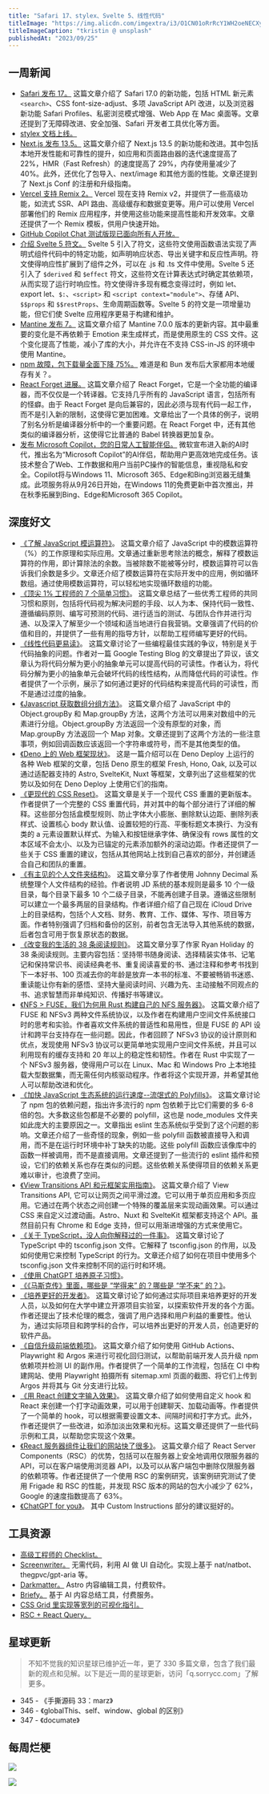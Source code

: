 ```yaml
---
title: "Safari 17、stylex、Svelte 5、线性代码"
titleImage: "https://img.alicdn.com/imgextra/i3/O1CN01oRrRcY1WH2oeNECXy_!!6000000002762-0-tps-1920-1281.jpg_1200x1200.jpg"
titleImageCaption: "tkristin @ unsplash"
publishedAt: "2023/09/25"
---
```


## 一周新闻

- [Safari 发布 17。](https://webkit.org/blog/14445/webkit-features-in-safari-17-0/) 这篇文章介绍了 Safari 17.0 的新功能，包括 HTML 新元素 `<search>`、CSS font-size-adjust、多项 JavaScript API 改进，以及浏览器新功能 Safari Profiles、私密浏览模式增强、Web App 在 Mac 桌面等。文章还提到了无障碍改进、安全加强、Safari 开发者工具优化等方面。
- [stylex 文档上线。](https://stylex-docusaurus.vercel.app/)
- [Next.js 发布 13.5。](https://nextjs.org/blog/next-13-5) 这篇文章介绍了 Next.js 13.5 的新功能和改进。其中包括本地开发性能和可靠性的提升，如应用和页面路由器的迭代速度提高了 22%，HMR（Fast Refresh）的速度提高了 29%，内存使用量减少了 40%。此外，还优化了包导入、next/image 和其他方面的性能。文章还提到了 Next.js Conf 的注册和升级指南。
- [Vercel 支持 Remix 2。](https://vercel.com/changelog/support-for-remix-v2) Vercel 现在支持 Remix v2，并提供了一些高级功能，如流式 SSR、API 路由、高级缓存和数据变更等。用户可以使用 Vercel 部署他们的 Remix 应用程序，并使用这些功能来提高性能和开发效率。文章还提供了一个 Remix 模板，供用户快速开始。
- [GitHub Copilot Chat 测试版现已面向所有人开放。](https://github.blog/2023-09-20-github-copilot-chat-beta-now-available-for-all-individuals/)
- [介绍 Svelte 5 符文。](https://svelte.dev/blog/runes) Svelte 5 引入了符文，这些符文使用函数语法实现了声明式组件代码中的特定功能，如声明响应状态、导出关键字和反应性声明。符文使得响应性扩展到了组件之外，可以在 .js 和 .ts 文件中使用。Svelte 5 还引入了 `$derived` 和 `$effect` 符文，这些符文在计算表达式时确定其依赖项，从而实现了运行时响应性。符文使得许多现有概念变得过时，例如 let、export let、`$:`、`<script>` 和 `<script context="module">`、存储 API、`$$props` 和 `$$restProps`、生命周期函数等。Svelte 5 的符文是一项增量功能，但它们使 Svelte 应用程序更易于构建和维护。
- [Mantine 发布 7。](https://mantine.dev/changelog/7-0-0/) 这篇文章介绍了 Mantine 7.0.0 版本的更新内容。其中最重要的变化是不再依赖于 Emotion 来生成样式，而是使用原生的 CSS 文件。这个变化提高了性能，减小了库的大小，并允许在不支持 CSS-in-JS 的环境中使用 Mantine。
- [npm 故障，包下载量全面下降 75%。](https://twitter.com/tomlienard/status/1704878951892418943) 难道是和 Bun 发布后大家都用本地缓存有关？。
- [React Forget 进展。](https://www.reddit.com/r/reactjs/comments/16nnh4z/comment/k1jbr4t/) 这篇文章介绍了 React Forget，它是一个全功能的编译器，而不仅仅是一个转译器。它支持几乎所有的 JavaScript 语言，包括所有的怪癖。由于 React Forget 是向后兼容的，因此必须与现有代码一起工作，而不是引入新的限制，这使得它更加困难。文章给出了一个具体的例子，说明了别名分析是编译器分析中的一个重要问题。在 React Forget 中，还有其他类似的编译器分析，这使得它比普通的 Babel 转换器更加复杂。
- [发布 Microsoft Copilot，您的日常人工智能伴侣。](https://blogs.microsoft.com/blog/2023/09/21/announcing-microsoft-copilot-your-everyday-ai-companion/) 微软宣布进入新的AI时代，推出名为“Microsoft Copilot”的AI伴侣，帮助用户更高效地完成任务。该技术整合了Web、工作数据和用户当前PC操作的智能信息，重视隐私和安全。Copilot将与Windows 11、Microsoft 365、Edge和Bing浏览器无缝集成。此项服务将从9月26日开始，在Windows 11的免费更新中首次推出，并在秋季拓展到Bing、Edge和Microsoft 365 Copilot。

## 深度好文

- [《了解 JavaScript 模运算符》](https://www.joshwcomeau.com/javascript/modulo-operator/)。 这篇文章介绍了 JavaScript 中的模数运算符（%）的工作原理和实际应用。文章通过重新思考除法的概念，解释了模数运算符的作用，即计算除法的余数。当被除数不能被等分时，模数运算符可以告诉我们余数是多少。文章还介绍了模数运算符在实际开发中的应用，例如循环数组。通过使用模数运算符，可以轻松地实现循环数组的功能。
- [《顶尖 1% 工程师的 7 个简单习惯》](https://engineercodex.substack.com/p/7-simple-habits-of-the-top-1-of-engineers)。 这篇文章总结了一些优秀工程师的共同习惯和原则，包括将代码视为解决问题的手段、以人为本、保持代码一致性、遵循编码原则、编写可预测的代码、进行适当的测试、与团队合作并进行沟通、以及深入了解至少一个领域和适当地进行自我营销。文章强调了代码的价值和目的，并提供了一些有用的指导方针，以帮助工程师编写更好的代码。
- [《线性代码更易读》](https://blog.separateconcerns.com/2023-09-11-linear-code.html)。 这篇文章讨论了一些编程最佳实践的争议，特别是关于代码抽象的问题。作者对一篇 Google Testing Blog 的文章提出了异议，该文章认为将代码分解为更小的抽象单元可以提高代码的可读性。作者认为，将代码分解为更小的抽象单元会破坏代码的线性结构，从而降低代码的可读性。作者提供了一个示例，展示了如何通过更好的代码结构来提高代码的可读性，而不是通过过度的抽象。
- [《Javascript 获取数组分组方法》](https://philna.sh/blog/2023/09/14/javascript-array-grouping-methods/)。 这篇文章介绍了 JavaScript 中的 Object.groupBy 和 Map.groupBy 方法，这两个方法可以用来对数组中的元素进行分组。Object.groupBy 方法返回一个没有原型的对象，而 Map.groupBy 方法返回一个 Map 对象。文章还提到了这两个方法的一些注意事项，例如回调函数应该返回一个字符串或符号，而不是其他类型的值。
- [《Deno 上的 Web 框架现状》](https://deno.com/blog/web-frameworks-on-deno)。 这是一篇介绍可以在 Deno Deploy 上运行的各种 Web 框架的文章，包括 Deno 原生的框架 Fresh, Hono, Oak, 以及可以通过适配器支持的 Astro, SvelteKit, Nuxt 等框架，文章列出了这些框架的优势以及如何在 Deno Deploy 上使用它们的指南。
- [《更现代的 CSS Reset》](https://andy-bell.co.uk/a-more-modern-css-reset/)。 这篇文章是关于一个现代 CSS 重置的更新版本。作者提供了一个完整的 CSS 重置代码，并对其中的每个部分进行了详细的解释。这些部分包括盒模型规则、防止字体大小膨胀、删除默认边距、删除列表样式、设置核心 body 默认值、设置较短的行高、平衡标题文本换行、为没有类的 a 元素设置默认样式、为输入和按钮继承字体、确保没有 rows 属性的文本区域不会太小、以及为已锚定的元素添加额外的滚动边距。作者还提供了一些关于 CSS 重置的建议，包括从其他网站上找到自己喜欢的部分，并创建适合自己和团队的重置。
- [《有主见的个人文件夹结构》](https://stefanzweifel.dev/posts/2023/09/16/an-opinionated-personal-folder-structure)。 这篇文章分享了作者使用 Johnny Decimal 系统整理个人文件结构的经验。作者说明 JD 系统的基本规则是最多 10 个一级目录，每个目录下最多 10 个二级子目录，不能再创建子目录。遵循这些限制可以建立一个最多两层的目录结构。作者详细介绍了自己现在 iCloud Drive 上的目录结构，包括个人文档、财务、教育、工作、媒体、写作、项目等方面。作者特别强调了归档和备份的区别，前者包含无法导入其他系统的数据，后者包含可用于恢复原状态的数据。
- [《改变我的生活的 38 条阅读规则》](https://ryanholiday.net/these-38-reading-rules-changed-my-life/)。 这篇文章分享了作家 Ryan Holiday 的 38 条阅读规则。主要内容包括：坚持带书随身阅读、选择精装实体书、记笔记和保持常识书、阅读经典老书、重复阅读喜爱的书、通过注释和参考书找到下一本好书、100 页减去你的年龄是放弃一本书的标准、不要被畅销书迷惑、重读能让你有新的感悟、坚持大量阅读时间、兴趣为先、主动接触不同观点的书、追求智慧而非单纯知识、传播好书等建议。
- [《NFS > FUSE，我们为何用 Rust 构建自己的 NFS 服务器》](https://about.xethub.com/blog/nfs-fuse-why-we-built-nfs-server-rust)。 这篇文章介绍了 FUSE 和 NFSv3 两种文件系统协议，以及作者在构建用户空间文件系统接口时的思考和实验。作者喜欢文件系统的普适性和易用性，但是 FUSE 的 API 设计和跨平台支持存在一些问题。因此，作者回顾了 NFSv3 协议的设计原则和优点，发现使用 NFSv3 协议可以更简单地实现用户空间文件系统，并且可以利用现有的缓存支持和 20 年以上的稳定性和韧性。作者在 Rust 中实现了一个 NFSv3 服务器，使得用户可以在 Linux、Mac 和 Windows Pro 上本地挂载大型数据集，而无需任何内核驱动程序。作者将这个实现开源，并希望其他人可以帮助改进和优化。
- [《加快 JavaScript 生态系统的运行速度--流氓式的 Polyfills》](https://marvinh.dev/blog/speeding-up-javascript-ecosystem-part-6/)。 这篇文章讨论了 npm 包的依赖问题，指出许多流行的 npm 包依赖于比它们需要的多 6-8 倍的包。大多数这些包都是不必要的 polyfill，这也是 node_modules 文件夹如此庞大的主要原因之一。文章指出 eslint 生态系统似乎受到了这个问题的影响。文章还介绍了一些奇怪的现象，例如一些 polyfill 函数被直接导入和调用，而不是在运行时环境中补丁缺失的功能。这些 polyfill 函数应该像库中的函数一样被调用，而不是直接调用。文章还提到了一些流行的 eslint 插件和预设，它们的依赖关系也存在类似的问题。这些依赖关系使得项目的依赖关系更难以审计，也浪费了空间。
- [《View Transitions API 和元框架实用指南》](https://bejamas.io/blog/what-is-view-transitions-api/)。 这篇文章介绍了 View Transitions API, 它可以让网页之间平滑过渡。它可以用于单页应用和多页应用。它通过在两个状态之间创建一个特殊的覆盖层来实现动画效果。可以通过 CSS 来自定义过渡动画。Astro、Nuxt 和 SvelteKit 框架都支持这个 API。虽然目前只有 Chrome 和 Edge 支持，但可以用渐进增强的方式来使用它。
- [《关于 TypeScript，没人向你解释过的一件事》](https://redd.one/blog/one-thing-nobody-explained-to-you-about-typescript)。 这篇文章讨论了 TypeScript 中的 tsconfig.json 文件。它解释了 tsconfig.json 的作用，以及如何使用它来控制 TypeScript 的行为。文章还介绍了如何在项目中使用多个 tsconfig.json 文件来控制不同的运行时和环境。
- [《使用 ChatGPT 培养原子习惯》](https://critter.blog/2023/09/21/atomic-habit-building-with-chatgpt/)。
- [《《马斯克传》里面，哪些是 “学得来” 的？哪些是 “学不来” 的？》](https://rtw1bnq45a.feishu.cn/docx/YSrbd6JyBoUD5UxKPjXcvdCpnRc)。
- [《培养更好的开发者》](https://this.how/phoenix/index.opml)。 这篇文章讨论了如何通过实际项目来培养更好的开发人员，以及如何在大学中建立开源项目实验室，以探索软件开发的各个方面。作者还提出了技术伦理的概念，强调了用户选择和用户利益的重要性。他认为，通过实际项目和跨学科的合作，可以培养出更好的开发人员，创造更好的软件产品。
- [《自信升级前端依赖项》](https://docusaurus.io/blog/upgrading-frontend-dependencies-with-confidence-using-visual-regression-testing)。 这篇文章介绍了如何使用 GitHub Actions、Playwright 和 Argos 来进行可视化回归测试，以帮助前端开发人员升级 npm 依赖项并检测 UI 的副作用。作者提供了一个简单的工作流程，包括在 CI 中构建网站、使用 Playwright 拍摄所有 sitemap.xml 页面的截图、将它们上传到 Argos 并将其与 Git 分支进行比较。
- [《用 React 创建文字输入效果》](https://www.julienthibeaut.xyz/blog/create-text-typing-effect-with-react)。 这篇文章介绍了如何使用自定义 hook 和 React 来创建一个打字动画效果，可以用于创建聊天、加载动画等。作者提供了一个简单的 hook，可以根据需要设置文本、间隔时间和打字方式。此外，作者还提供了一些改进，如添加淡出效果和光标。这篇文章还提供了一些代码示例和工具，以帮助您实现这个效果。
- [《React 服务器组件让我们的网站快了很多》](https://frigade.com/blog/bundle-size-reduction-with-rsc-and-frigade)。 这篇文章介绍了 React Server Components（RSC）的优势，包括可以在服务器上安全地调用仅限服务器的 API，可以在客户端使用浏览器 API，以及可以从客户端包中删除仅限服务器的依赖项等。作者还提供了一个使用 RSC 的案例研究，该案例研究测试了使用 Frigade 和 RSC 的性能，并发现 RSC 版本的网站的包大小减少了 62%，Google 的速度指数提高了 63%。
- [《ChatGPT for you》](https://seths.blog/2023/09/chatgpt-for-you/)。 其中 Custom Instructions 部分的建议挺好的。

## 工具资源

- [高级工程师的 Checklist。](https://littleblah.com/post/2019-09-01-senior-engineer-checklist/)
- [Screenwriter。](https://www.screenwriter.dev/) 无需代码，利用 AI 做 UI 自动化。实现上基于 nat/natbot、thegpvc/gpt-aria 等。
- [Darkmatter。](https://getdarkmatter.dev/) Astro 内容编辑工具，付费软件。
- [Briefy。](https://briefy.ai/) 基于 AI 内容总结工具，付费服务。
- [CSS Grid 里实现等宽列的可视化指引。](https://twitter.com/wesbos/status/1704148800376365084)
- [RSC + React Query。](https://twitter.com/AdamRackis/status/1705751313097596934)


## 星球更新
> 不知不觉我的知识星球已维护近一年，更了 330 多篇文章，包含了我们最新的观点和见解。以下是近一周的星球更新，访问「q.sorrycc.com」了解更多。

- 345 - 《手撕源码 33：marz》
- 346 - 《globalThis、self、window、global 的区别》
- 347 - 《documate》

## 每周烂梗

![](https://img.alicdn.com/imgextra/i1/O1CN01R8L4od1F4MNXnX8of_!!6000000000433-0-tps-1284-1034.jpg_1200x1200.jpg)

![](https://img.alicdn.com/imgextra/i1/O1CN01WYhqyx1aE4hvUXC4C_!!6000000003297-0-tps-510-500.jpg)
